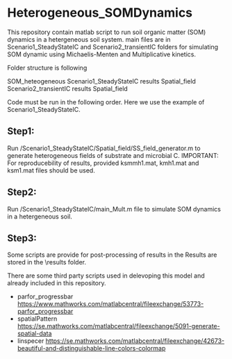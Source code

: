 # Heterogeneous_SOMDynamics

This repository contain matlab script to run soil organic matter (SOM) dynamics in a hetergeneous soil system.
main files are in Scenario1_SteadyStateIC and Scenario2_transientIC folders for simulating SOM dynamic using Michaelis-Menten
and Multiplicative kinetics.

Folder structure is following

SOM_heteogeneous
    Scenario1_SteadyStateIC
        results
        Spatial_field
    Scenario2_transientIC
        results
        Spatial_field

Code must be run in the following order. Here we use the example of Scenario1_SteadyStateIC.

## Step1: 
Run /Scenario1_SteadyStateIC/Spatial_field/SS_field_generator.m to generate heterogeneous fields of substrate and microbial C.
IMPORTANT: For reproducebility of results, provided ksmmh1.mat, kmh1.mat and ksm1.mat files should be used.
## Step2:
Run /Scenario1_SteadyStateIC/main_Mult.m file to simulate SOM dynamics in a hetergeneous soil.
## Step3: 
Some scripts are provide for post-processing of results in the 
Results are stored in the \results folder. 


There are some third party scripts used in delevoping this model and already included in this repository.

* parfor_progressbar https://www.mathworks.com/matlabcentral/fileexchange/53773-parfor_progressbar
* spatialPattern https://se.mathworks.com/matlabcentral/fileexchange/5091-generate-spatial-data
* linspecer https://se.mathworks.com/matlabcentral/fileexchange/42673-beautiful-and-distinguishable-line-colors-colormap
